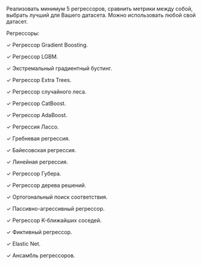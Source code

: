 Реализовать минимум 5 регрессоров, сравнить метрики между собой, выбрать лучший для Вашего датасета. Можно использовать любой свой датасет. 

 

Регрессоры: 

✓ Регрессор Gradient Boosting. 

✓ Регрессор LGBM. 

✓ Экстремальный градиентный бустинг. 

✓ Регрессор Extra Trees. 

✓ Регрессор случайного леса.  

✓ Регрессор CatBoost. 

✓ Регрессор AdaBoost. 

✓ Регрессия Лассо.   

✓ Гребневая регрессия.  

✓ Байесовская регрессия. 

✓ Линейная регрессия. 

✓ Регрессор Губера. 

✓ Регрессор дерева решений. 

✓ Ортогональный поиск соответствия. 

✓ Пассивно-агрессивный регрессор.  

✓ Регрессор K-ближайших соседей. 

✓ Фиктивный регрессор. 

✓ Elastic Net. 

✓ Ансамбль регрессоров.
